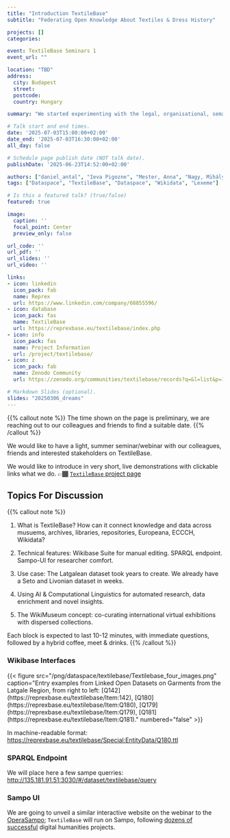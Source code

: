 ```yaml
---
title: "Introduction TextileBase"
subtitle: "Federating Open Knowledge About Textiles & Dress History"

projects: []
categories:

event: TextileBase Seminars 1
event_url: ""

location: "TBD"
address:
  city: Budapest
  street: 
  postcode: 
  country: Hungary

summary: "We started experimenting with the legal, organisational, semantic and technical challenges of creating a genuinely trustworthy, AI-supported data-sharing space that can find and connect tangible and intangible elements of the Finno-Ugric cultural universes."

# Talk start and end times.
date: '2025-07-03T15:00:00+02:00'
date_end: '2025-07-03T16:30:00+02:00'
all_day: false

# Schedule page publish date (NOT talk date).
publishDate: '2025-06-23T14:52:00+02:00'

authors: ["daniel_antal", "Ieva Pigozne", "Mester, Anna", "Nagy, Mihály", "Gábor, Kata"]
tags: ["Dataspace", "TextileBase", "Dataspace", "Wikidata", "Lexeme"]

# Is this a featured talk? (true/false)
featured: true

image:
  caption: ''
  focal_point: Center
  preview_only: false

url_code: ''
url_pdf: ''
url_slides: ''
url_video: ''

links:
- icon: linkedin
  icon_pack: fab
  name: Reprex
  url: https://www.linkedin.com/company/68855596/
- icon: database
  icon_pack: fas
  name: TextileBase
  url: https://reprexbase.eu/textilebase/index.php
- icon: info
  icon_pack: fas
  name: Project Information
  url: /project/textilebase/
- icon: z
  icon_pack: fab
  name: Zenodo Community
  url: https://zenodo.org/communities/textilebase/records?q=&l=list&p=1&s=10&sort=newest

# Markdown Slides (optional).
slides: "20250306_dreams"
---
```


{{% callout note %}} 
The time shown on the page is preliminary, we are reaching out to our colleagues and friends to find a suitable date. 
{{% /callout %}}

We would like to have a light, summer seminar/webinar with our colleagues, friends and interested stakeholders on TextileBase.

We would like to introduce in very short, live demonstrations with clickable links what we do. 👉🏾 [`TextileBase` project page](https://reprex.nl/project/textilebase/)

## Topics For Discussion
{{% callout note %}} 
1. What is TextileBase? How can it connect knowledge and data across musuems, archives, libraries, repositories, Europeana, ECCCH, Wikidata?

2. Technical features: Wikibase Suite for manual editing. SPARQL endpoint. Sampo-UI for researcher comfort.

3. Use case: The Latgalean dataset took years to create. We already have a Seto and Livonian dataset in weeks. 

4. Using AI & Computational Linguistics for automated research, data enrichment and novel insights.

5. The WikiMuseum concept: co-curating international virtual exhibitions with dispersed collections.

Each block is expected to last 10-12 minutes, with immediate questions, followed by a hybrid coffee, meet & drinks. 
{{% /callout %}}

### Wikibase Interfaces
<td style="text-align: center;">
{{< figure src="/png/dataspace/textilebase/Textilebase_four_images.png" caption="Entry examples from Linked Open Datasets on Garments from the Latgale Region, from right to left: [Q142](https://reprexbase.eu/textilebase/Item:142), [Q180](https://reprexbase.eu/textilebase/Item:Q180), [Q179](https://reprexbase.eu/textilebase/Item:Q179), [Q181](https://reprexbase.eu/textilebase/Item:Q181)." numbered="false" >}}
</td>

In machine-readable format: <https://reprexbase.eu/textilebase/Special:EntityData/Q180.ttl>

### SPARQL Endpoint
We will place here a few sampe querries:
<http://135.181.91.51:3030/#/dataset/textilebase/query>

### Sampo UI

We are going to unveil a similar interactive website on the webinar to the [OperaSampo](https://oopperasampo.fi/en/); `TextileBase` will run on Sampo, following [dozens of successful](https://seco.cs.aalto.fi/tools/sampo-ui/) digital humanities projects.
